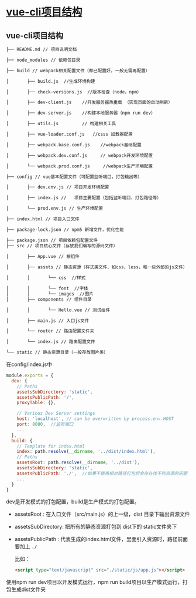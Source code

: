 # [vue-cli项目结构](https://github.com/Twlig/issuesBlog/issues/63)

## vue-cli项目结构

```markdown
├── README.md // 项目说明文档

├── node_modules // 依赖包目录

├── build // webpack相关配置文件（都已配置好，一般无需再配置）

│       ├── build.js  //生成环境构建

│       ├── check-versions.js  //版本检查（node，npm）

│       ├── dev-client.js    //开发服务器热重载 （实现页面的自动刷新） 

│       ├── dev-server.js    //构建本地服务器（npm run dev）

│       ├── utils.js         // 构建相关工具

│       ├── vue-loader.conf.js   //csss 加载器配置

│       ├── webpack.base.conf.js    //webpack基础配置

│       ├── webpack.dev.conf.js     // webpack开发环境配置

│       └── webpack.prod.conf.js     //webpack生产环境配置

├── config // vue基本配置文件（可配置监听端口，打包输出等）

│       ├── dev.env.js // 项目开发环境配置

│       ├── index.js //   项目主要配置（包括监听端口、打包路径等）

│       └── prod.env.js // 生产环境配置

├── index.html // 项目入口文件

├── package-lock.json // npm5 新增文件，优化性能

├── package.json // 项目依赖包配置文件
├── src // 项目核心文件（存放我们编写的源码文件）

│       ├── App.vue // 根组件
        
│       ├── assets // 静态资源（样式类文件、如css，less，和一些外部的js文件）

│       │       └── css  //样式

│       │       └── font  //字体
│       │       └── images  //图片
│       ├── components // 组件目录

│       │       └── Hello.vue // 测试组件

│       ├── main.js // 入口js文件

│       └── router // 路由配置文件夹

│       └── index.js // 路由配置文件

└── static // 静态资源目录（一般存放图片类）
```

在config/index.js中

```javascript
module.exports = {
  dev: {
    // Paths
    assetsSubDirectory: 'static',
    assetsPublicPath: '/',
    proxyTable: {},

    // Various Dev Server settings
    host: 'localhost', // can be overwritten by process.env.HOST
    port: 8080,  //监听端口
    ...
  },
  build: {
    // Template for index.html
    index: path.resolve(__dirname, '../dist/index.html'),
    // Paths
    assetsRoot: path.resolve(__dirname, '../dist'),
    assetsSubDirectory: 'static',
    assetsPublicPath: './',  //如果不使用相对路径打包后会存在找不到资源的问题
    ...
  }
}
```

dev是开发模式的打包配置，build是生产模式的打包配置。

- assetsRoot : 在入口文件（src/main.js）的上一级，dist 目录下输出资源文件

- assetsSubDirectory: 把所有的静态资源打包到 dist下的 static文件夹下

- assetsPublicPath : 代表生成的index.html文件，里面引入资源时，路径前面要加上 `./`

  比如：

  ```html
  <script type="text/javascript" src="./static/js/app.js"></script>
  ```

使用npm run dev项目以开发模式运行，npm run build项目以生产模式运行，打包生成dist文件夹